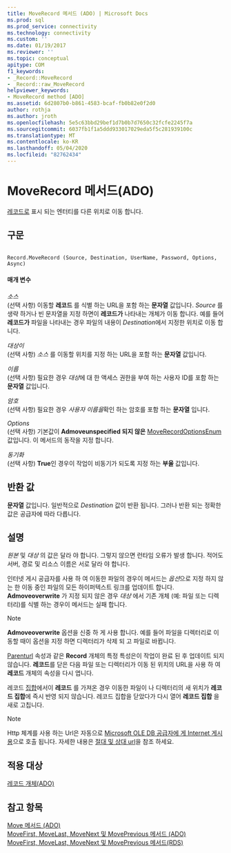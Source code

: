 ```yaml
---
title: MoveRecord 메서드 (ADO) | Microsoft Docs
ms.prod: sql
ms.prod_service: connectivity
ms.technology: connectivity
ms.custom: ''
ms.date: 01/19/2017
ms.reviewer: ''
ms.topic: conceptual
apitype: COM
f1_keywords:
- _Record::MoveRecord
- _Record::raw_MoveRecord
helpviewer_keywords:
- MoveRecord method [ADO]
ms.assetid: 6d2807b0-b861-4583-bcaf-fb0b82e0f2d0
author: rothja
ms.author: jroth
ms.openlocfilehash: 5e5c63bbd29bef1d7b0b7d7650c32fcfe2245f7a
ms.sourcegitcommit: 6037fb1f1a5ddd933017029eda5f5c281939100c
ms.translationtype: MT
ms.contentlocale: ko-KR
ms.lasthandoff: 05/04/2020
ms.locfileid: "82762434"
---
```

# <a name="moverecord-method-ado"></a>MoveRecord 메서드(ADO)
[레코드로](../../../ado/reference/ado-api/record-object-ado.md) 표시 되는 엔터티를 다른 위치로 이동 합니다.  
  
## <a name="syntax"></a>구문  
  
```  
  
Record.MoveRecord (Source, Destination, UserName, Password, Options, Async)  
```  
  
#### <a name="parameters"></a>매개 변수  
 *소스*  
 (선택 사항) 이동할 **레코드** 를 식별 하는 URL을 포함 하는 **문자열** 값입니다. *Source* 를 생략 하거나 빈 문자열을 지정 하면이 **레코드가** 나타내는 개체가 이동 합니다. 예를 들어 **레코드가** 파일을 나타내는 경우 파일의 내용이 *Destination*에서 지정한 위치로 이동 합니다.  
  
 *대상이*  
 (선택 사항) *소스* 를 이동할 위치를 지정 하는 URL을 포함 하는 **문자열** 값입니다.  
  
 *이름*  
 (선택 사항) 필요한 경우 *대상*에 대 한 액세스 권한을 부여 하는 사용자 ID를 포함 하는 **문자열** 값입니다.  
  
 *암호*  
 (선택 사항) 필요한 경우 *사용자 이름을*확인 하는 암호를 포함 하는 **문자열** 입니다.  
  
 *Options*  
 (선택 사항) 기본값이 **Admoveunspecified 되지 않은** [MoveRecordOptionsEnum](../../../ado/reference/ado-api/moverecordoptionsenum.md) 값입니다. 이 메서드의 동작을 지정 합니다.  
  
 *동기화*  
 (선택 사항) **True**인 경우이 작업이 비동기가 되도록 지정 하는 **부울** 값입니다.  
  
## <a name="return-value"></a>반환 값  
 **문자열** 값입니다. 일반적으로 *Destination* 값이 반환 됩니다. 그러나 반환 되는 정확한 값은 공급자에 따라 다릅니다.  
  
## <a name="remarks"></a>설명  
 *원본* 및 *대상* 의 값은 달라 야 합니다. 그렇지 않으면 런타임 오류가 발생 합니다. 적어도 서버, 경로 및 리소스 이름은 서로 달라 야 합니다.  
  
 인터넷 게시 공급자를 사용 하 여 이동한 파일의 경우이 메서드는 *옵션*으로 지정 하지 않는 한 이동 중인 파일의 모든 하이퍼텍스트 링크를 업데이트 합니다. **Admoveoverwrite** 가 지정 되지 않은 경우 *대상* 에서 기존 개체 (예: 파일 또는 디렉터리)를 식별 하는 경우이 메서드는 실패 합니다.  
  
> [!NOTE]
>  **Admoveoverwrite** 옵션을 신중 하 게 사용 합니다. 예를 들어 파일을 디렉터리로 이동할 때이 옵션을 지정 하면 디렉터리가 삭제 되 고 파일로 바뀝니다.  
  
 [Parenturl](../../../ado/reference/ado-api/parenturl-property-ado.md) 속성과 같은 **Record** 개체의 특정 특성은이 작업이 완료 된 후 업데이트 되지 않습니다. **레코드**를 닫은 다음 파일 또는 디렉터리가 이동 된 위치의 URL을 사용 하 여 **레코드** 개체의 속성을 다시 엽니다.  
  
 레코드 [집합](../../../ado/reference/ado-api/recordset-object-ado.md)에서이 **레코드** 를 가져온 경우 이동한 파일이 나 디렉터리의 새 위치가 **레코드 집합**에 즉시 반영 되지 않습니다. 레코드 집합을 닫았다가 다시 열어 **레코드 집합** 을 새로 고칩니다.  
  
> [!NOTE]
>  Http 체계를 사용 하는 Url은 자동으로 [Microsoft OLE DB 공급자에 게 Internet 게시용](../../../ado/guide/appendixes/microsoft-ole-db-provider-for-internet-publishing.md)으로 호출 됩니다. 자세한 내용은 [절대 및 상대 url](../../../ado/guide/data/absolute-and-relative-urls.md)을 참조 하세요.  
  
## <a name="applies-to"></a>적용 대상  
 [레코드 개체(ADO)](../../../ado/reference/ado-api/record-object-ado.md)  
  
## <a name="see-also"></a>참고 항목  
 [Move 메서드 (ADO)](../../../ado/reference/ado-api/move-method-ado.md)   
 [MoveFirst, MoveLast, MoveNext 및 MovePrevious 메서드 (ADO)](../../../ado/reference/ado-api/movefirst-movelast-movenext-and-moveprevious-methods-ado.md)   
 [MoveFirst, MoveLast, MoveNext 및 MovePrevious 메서드(RDS)](../../../ado/reference/rds-api/movefirst-movelast-movenext-and-moveprevious-methods-rds.md)
